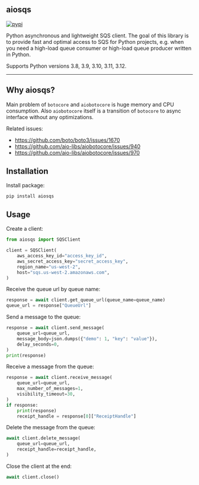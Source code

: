 ## aiosqs

[![pypi](https://img.shields.io/pypi/v/aiosqs.svg)](https://pypi.org/project/aiosqs/)

Python asynchronous and lightweight SQS client. The goal of this library is to provide fast and optimal access to SQS 
for Python projects, e.g. when you need a high-load queue consumer or high-load queue producer written in Python.

Supports Python versions 3.8, 3.9, 3.10, 3.11, 3.12.

----

## Why aiosqs?

Main problem of `botocore` and `aiobotocore` is huge memory and CPU consumption.
Also `aiobotocore` itself is a transition of `botocore` to async interface without any optimizations.

Related issues:
- https://github.com/boto/boto3/issues/1670
- https://github.com/aio-libs/aiobotocore/issues/940
- https://github.com/aio-libs/aiobotocore/issues/970


## Installation

Install package:
```shell
pip install aiosqs
```


## Usage

Create a client:
```python
from aiosqs import SQSClient

client = SQSClient(
    aws_access_key_id="access_key_id",
    aws_secret_access_key="secret_access_key",
    region_name="us-west-2",
    host="sqs.us-west-2.amazonaws.com",
)
```

Receive the queue url by queue name:
```python
response = await client.get_queue_url(queue_name=queue_name)
queue_url = response["QueueUrl"]
```

Send a message to the queue:
```python
response = await client.send_message(
    queue_url=queue_url,
    message_body=json.dumps({"demo": 1, "key": "value"}),
    delay_seconds=0,
)
print(response)
```

Receive a message from the queue:
```python
response = await client.receive_message(
    queue_url=queue_url,
    max_number_of_messages=1,
    visibility_timeout=30,
)
if response:
    print(response)
    receipt_handle = response[0]["ReceiptHandle"]
```

Delete the message from the queue:
```python
await client.delete_message(
    queue_url=queue_url,
    receipt_handle=receipt_handle,
)
```

Close the client at the end:
```python
await client.close()
```
